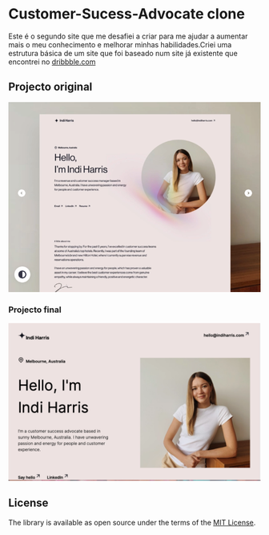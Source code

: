 # Customer-Sucess-Advocate clone

Este é o segundo site que me desafiei a criar para me ajudar a aumentar mais o meu conhecimento e melhorar minhas habilidades.Criei uma estrutura básica de um site que foi baseado num site já existente que encontrei no [dribbble.com](https://dribbble.com/shots/15937774-Indi-Harris-one-page-personal-site)

## Projecto original

<img src="https://github.com/Eli450/Customer-Sucess-Advocate/blob/ej-adicionar-readme.md/.github/original.png">

### Projecto final

<img src="https://github.com/Eli450/Customer-Sucess-Advocate/blob/ej-adicionar-readme.md/.github/site.png">


License
----------------

The library is available as open source under the terms of the [MIT License](http://opensource.org/licenses/MIT).
